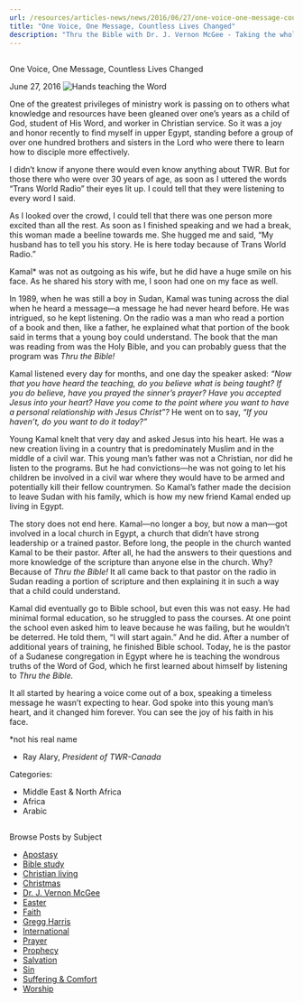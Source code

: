 ```yaml
---
url: /resources/articles-news/news/2016/06/27/one-voice-one-message-countless-lives-changed
title: "One Voice, One Message, Countless Lives Changed"
description: "Thru the Bible with Dr. J. Vernon McGee - Taking the whole Word to the whole world"
---
```







## 
 One Voice, One Message, Countless Lives Changed


June 27, 2016
![Hands teaching the Word](https://ttb.org/images/default-source/Features-and-News/hands-teaching-the-word.jpg?sfvrsn=74d91c16_0 "Hands teaching the Word")




 One of the greatest privileges of ministry work is passing on to others what knowledge and resources have been gleaned over one’s years as a child of God, student of His Word, and worker in Christian service. So it was a joy and honor recently to find myself in upper Egypt, standing before a group of over one hundred brothers and sisters in the Lord who were there to learn how to disciple more effectively.  

  

I didn’t know if anyone there would even know anything about TWR. But for those there who were over 30 years of age, as soon as I uttered the words “Trans World Radio” their eyes lit up. I could tell that they were listening to every word I said.  

  

As I looked over the crowd, I could tell that there was one person more excited than all the rest. As soon as I finished speaking and we had a break, this woman made a beeline towards me. She hugged me and said, “My husband has to tell you his story. He is here today because of Trans World Radio.”  

  

Kamal\* was not as outgoing as his wife, but he did have a huge smile on his face. As he shared his story with me, I soon had one on my face as well.  

  

In 1989, when he was still a boy in Sudan, Kamal was tuning across the dial when he heard a message—a message he had never heard before. He was intrigued, so he kept listening. On the radio was a man who read a portion of a book and then, like a father, he explained what that portion of the book said in terms that a young boy could understand. The book that the man was reading from was the Holy Bible, and you can probably guess that the program was *Thru the Bible!*  

  

Kamal listened every day for months, and one day the speaker asked: *“Now that you have heard the teaching, do you believe what is being taught? If you do believe, have you prayed the sinner’s prayer? Have you accepted Jesus into your heart? Have you come to the point where you want to have a personal relationship with Jesus Christ”?* He went on to say, *“If you haven’t, do you want to do it today?”*  

  

Young Kamal knelt that very day and asked Jesus into his heart. He was a new creation living in a country that is predominately Muslim and in the middle of a civil war. This young man’s father was not a Christian, nor did he listen to the programs. But he had convictions—he was not going to let his children be involved in a civil war where they would have to be armed and potentially kill their fellow countrymen. So Kamal’s father made the decision to leave Sudan with his family, which is how my new friend Kamal ended up living in Egypt.  

  

The story does not end here. Kamal—no longer a boy, but now a man—got involved in a local church in Egypt, a church that didn’t have strong leadership or a trained pastor. Before long, the people in the church wanted Kamal to be their pastor. After all, he had the answers to their questions and more knowledge of the scripture than anyone else in the church. Why? Because of *Thru the Bible!* It all came back to that pastor on the radio in Sudan reading a portion of scripture and then explaining it in such a way that a child could understand.  

  

Kamal did eventually go to Bible school, but even this was not easy. He had minimal formal education, so he struggled to pass the courses. At one point the school even asked him to leave because he was failing, but he wouldn’t be deterred. He told them, “I will start again.” And he did. After a number of additional years of training, he finished Bible school. Today, he is the pastor of a Sudanese congregation in Egypt where he is teaching the wondrous truths of the Word of God, which he first learned about himself by listening to *Thru the Bible.*  

  

It all started by hearing a voice come out of a box, speaking a timeless message he wasn’t expecting to hear. God spoke into this young man’s heart, and it changed him forever. You can see the joy of his faith in his face.  

  

\*not his real name  

  

- Ray Alary, *President of TWR-Canada*

Categories: 


* Middle East & North Africa
* Africa
* Arabic









## 
 Browse Posts by Subject


* [Apostasy](/resources/articles-news/-in-tags/tags/Apostasy)
* [Bible study](/resources/articles-news/-in-tags/tags/Bible-study)
* [Christian living](/resources/articles-news/-in-tags/tags/Christian-living)
* [Christmas](/resources/articles-news/-in-tags/tags/Christmas)
* [Dr. J. Vernon McGee](/resources/articles-news/-in-tags/tags/Dr-J-Vernon-McGee)
* [Easter](/resources/articles-news/-in-tags/tags/easter)
* [Faith](/resources/articles-news/-in-tags/tags/Faith)
* [Gregg Harris](/resources/articles-news/-in-tags/tags/Gregg-Harris)
* [International](/resources/articles-news/-in-tags/tags/International)
* [Prayer](/resources/articles-news/-in-tags/tags/prayer)
* [Prophecy](/resources/articles-news/-in-tags/tags/Prophecy)
* [Salvation](/resources/articles-news/-in-tags/tags/Salvation)
* [Sin](/resources/articles-news/-in-tags/tags/sin)
* [Suffering & Comfort](/resources/articles-news/-in-tags/tags/Suffering-Comfort)
* [Worship](/resources/articles-news/-in-tags/tags/worship)






